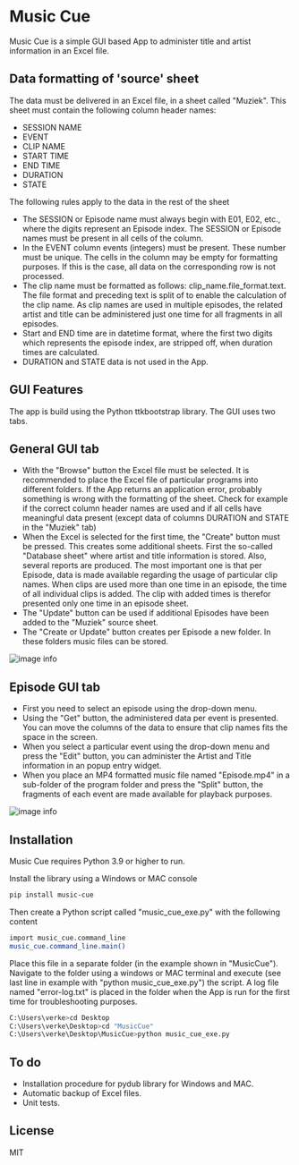 # Music Cue

Music Cue is a simple GUI based App to administer title and artist information in an Excel file.

## Data formatting of 'source' sheet

The data must be delivered in an Excel file, in a sheet called "Muziek". This sheet must contain
the following column header names:
- SESSION NAME
- EVENT
- CLIP NAME
- START TIME
- END TIME 
- DURATION
- STATE

The following rules apply to the data in the rest of the sheet
- The SESSION or Episode name must always begin with E01, E02, etc., where the digits represent an Episode index. The SESSION or Episode names must be present in all cells of the column.
- In the EVENT column events (integers) must be present. These number must be unique. The cells in the column may be empty for formatting purposes. If this is the case, all data on the corresponding row is not processed.
- The clip name must be formatted as follows: clip_name.file_format.text. The file format and preceding text is split of to enable the calculation of the clip name. As clip names are used in multiple episodes, the related artist and title can be administered just one time for all fragments in all episodes.
- Start and END time are in datetime format, where the first two digits which represents the episode index, are stripped off, when duration times are calculated.
- DURATION and STATE data is not used in the App.

## GUI Features

The app is build using the Python ttkbootstrap library. The GUI uses two tabs.

## General GUI tab

- With the "Browse" button the Excel file must be selected. It is recommended to place the Excel file of particular programs into different folders. If the App returns an application error, probably something is wrong with the formatting of the sheet. Check for example if the correct column header names are used and if all cells have meaningful data present (except data of columns DURATION and STATE in the "Muziek" tab)
- When the Excel is selected for the first time, the "Create" button must be pressed. This creates some additional sheets. First the so-called "Database sheet" where artist and title information is stored. Also, several reports are produced. The most important one is that per Episode, data is made available regarding the usage of particular clip names. When clips are used more than one time in an episode, the time of all individual clips is added. The clip with added times is therefor presented only one time in an episode sheet.
- The "Update" button can be used if additional Episodes have been added to the "Muziek" source sheet.
- The "Create or Update" button creates per Episode a new folder. In these folders music files can be stored.

![image info](./media/general_tab.png)

## Episode GUI tab

- First you need to select an episode using the drop-down menu.
- Using the "Get" button, the administered data per event is presented. You can move the columns of the data to ensure that clip names fits the space in the screen.
- When you select a particular event using the drop-down menu and press the "Edit" button, you can administer the Artist and Title information in an popup entry widget.
- When you place an MP4 formatted music file named "Episode.mp4" in a sub-folder of the program folder and press the "Split" button, the fragments of each event are made available for playback purposes.

![image info](./media/episode_tab.png)

## Installation

Music Cue requires Python 3.9 or higher to run.

Install the library using a Windows or MAC console

```sh
pip install music-cue
```

Then create a Python script called "music_cue_exe.py" with the following content

```sh
import music_cue.command_line
music_cue.command_line.main()
```

Place this file in a separate folder (in the example shown in "MusicCue"). Navigate to the folder using a windows or MAC terminal and execute (see last line in example with "python music_cue_exe.py") the script. A log file named "error-log.txt" is placed in the folder when the App is run for the first time for troubleshooting purposes.

```sh
C:\Users\verke>cd Desktop
C:\Users\verke\Desktop>cd "MusicCue"
C:\Users\verke\Desktop\MusicCue>python music_cue_exe.py
```

## To do
- Installation procedure for pydub library for Windows and MAC.
- Automatic backup of Excel files.
- Unit tests.

## License

MIT
